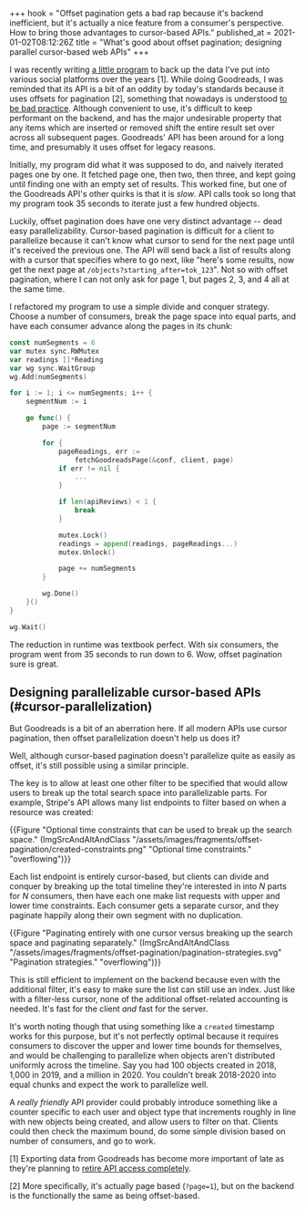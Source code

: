 +++
hook = "Offset pagination gets a bad rap because it's backend inefficient, but it's actually a nice feature from a consumer's perspective. How to bring those advantages to cursor-based APIs."
published_at = 2021-01-02T08:12:26Z
title = "What's good about offset pagination; designing parallel cursor-based web APIs"
+++

I was recently writing [a little program](https://github.com/brandur/qself) to back up the data I've put into various social platforms over the years [1]. While doing Goodreads, I was reminded that its API is a bit of an oddity by today's standards because it uses offsets for pagination [2], something that nowadays is understood [to be bad practice](https://use-the-index-luke.com/sql/partial-results/fetch-next-page). Although convenient to use, it's difficult to keep performant on the backend, and has the major undesirable property that any items which are inserted or removed shift the entire result set over across all subsequent pages. Goodreads' API has been around for a long time, and presumably it uses offset for legacy reasons.

Initially, my program did what it was supposed to do, and naively iterated pages one by one. It fetched page one, then two, then three, and kept going until finding one with an empty set of results. This worked fine, but one of the Goodreads API's other quirks is that it is _slow_. API calls took so long that my program took 35 seconds to iterate just a few hundred objects.

Luckily, offset pagination does have one very distinct advantage -- dead easy parallelizability. Cursor-based pagination is difficult for a client to parallelize because it can't know what cursor to send for the next page until it's received the previous one. The API will send back a list of results along with a cursor that specifies where to go next, like "here's some results, now get the next page at `/objects?starting_after=tok_123`". Not so with offset pagination, where I can not only ask for page 1, but pages 2, 3, and 4 all at the same time.

I refactored my program to use a simple divide and conquer strategy. Choose a number of consumers, break the page space into equal parts, and have each consumer advance along the pages in its chunk:

``` go
const numSegments = 6
var mutex sync.RWMutex
var readings []*Reading
var wg sync.WaitGroup
wg.Add(numSegments)

for i := 1; i <= numSegments; i++ {
    segmentNum := i

    go func() {
        page := segmentNum

        for {
            pageReadings, err :=
                fetchGoodreadsPage(&conf, client, page)
            if err != nil {
                ...
            }

            if len(apiReviews) < 1 {
                break
            }

            mutex.Lock()
            readings = append(readings, pageReadings...)
            mutex.Unlock()

            page += numSegments
        }

        wg.Done()
    }()
}

wg.Wait()
```

The reduction in runtime was textbook perfect. With six consumers, the program went from 35 seconds to run down to 6. Wow, offset pagination sure is great.

## Designing parallelizable cursor-based APIs (#cursor-parallelization)

But Goodreads is a bit of an aberration here. If all modern APIs use cursor pagination, then offset parallelization doesn't help us does it?

Well, although cursor-based pagination doesn't parallelize quite as easily as offset, it's still possible using a similar principle.

The key is to allow at least one other filter to be specified that would allow users to break up the total search space into parallelizable parts. For example, Stripe's API allows many list endpoints to filter based on when a resource was created:

{{Figure "Optional time constraints that can be used to break up the search space." (ImgSrcAndAltAndClass "/assets/images/fragments/offset-pagination/created-constraints.png" "Optional time constraints." "overflowing")}}

Each list endpoint is entirely cursor-based, but clients can divide and conquer by breaking up the total timeline they're interested in into _N_ parts for _N_ consumers, then have each one make list requests with upper and lower time constraints. Each consumer gets a separate cursor, and they paginate happily along their own segment with no duplication.

{{Figure "Paginating entirely with one cursor versus breaking up the search space and paginating separately." (ImgSrcAndAltAndClass "/assets/images/fragments/offset-pagination/pagination-strategies.svg" "Pagination strategies." "overflowing")}}

This is still efficient to implement on the backend because even with the additional filter, it's easy to make sure the list can still use an index. Just like with a filter-less cursor, none of the additional offset-related accounting is needed. It's fast for the client _and_ fast for the server.

It's worth noting though that using something like a `created` timestamp works for this purpose, but it's not perfectly optimal because it requires consumers to discover the upper and lower time bounds for themselves, and would be challenging to parallelize when objects aren't distributed uniformly across the timeline. Say you had 100 objects created in 2018, 1,000 in 2019, and a million in 2020. You couldn't break 2018-2020 into equal chunks and expect the work to parallelize well.

A _really friendly_ API provider could probably introduce something like a counter specific to each user and object type that increments roughly in line with new objects being created, and allow users to filter on that. Clients could then check the maximum bound, do some simple division based on number of consumers, and go to work.

[1] Exporting data from Goodreads has become more important of late as they're planning to [retire API access completely](https://help.goodreads.com/s/article/Why-did-my-API-key-stop-working).

[2] More specifically, it's actually page based (`?page=1`), but on the backend is the functionally the same as being offset-based.
